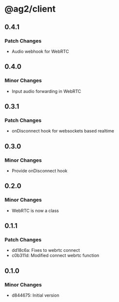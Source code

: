 # @ag2/client

## 0.4.1

### Patch Changes

- Audio webhook for WebRTC

## 0.4.0

### Minor Changes

- Input audio forwarding in WebRTC

## 0.3.1

### Patch Changes

- onDisconnect hook for websockets based realtime

## 0.3.0

### Minor Changes

- Provide onDisconnect hook

## 0.2.0

### Minor Changes

- WebRTC is now a class

## 0.1.1

### Patch Changes

- dd18c6a: Fixes to webrtc connect
- c0b311d: Modified connect webrtc function

## 0.1.0

### Minor Changes

- d844675: Initial version
